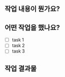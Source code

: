 ## 작업 내용이 뭔가요?
<!-- 어떤 작업을 했는지, 무엇을 위해서 했는지 간략하게 적어주세요! -->
<!-- 영어 혹은 한국어로 적어주세요! -->

## 어떤 작업을 했나요?

- [ ] task 1
- [ ] task 2
- [ ] task 3

## 작업 결과물
<!-- 눈에 띄는 결과물이 있어서 첨부하고 싶으면 적어주세요! -->
<!-- <img src="https://github.com/DaeJol/catdogcup/assets/26290540/4ab29178-1610-486e-a211-be1fdf1446ac" width="300" height="650"/> -->